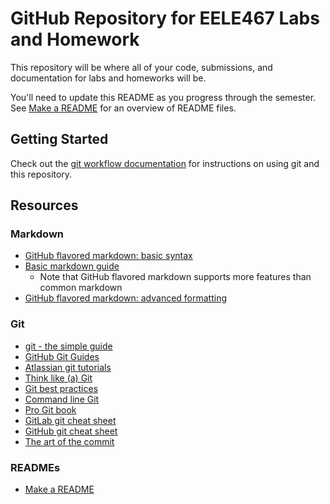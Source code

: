 # GitHub Repository for EELE467 Labs and Homework

This repository will be where all of your code, submissions, and documentation for labs and homeworks will be.

You'll need to update this README as you progress through the semester. See [Make a README](https://www.makeareadme.com/) for an overview of README files.

## Getting Started

Check out the [git workflow documentation](./docs/workflow.md) for instructions on using git and this repository.

## Resources

### Markdown

 - [GitHub flavored markdown: basic syntax](https://docs.github.com/en/get-started/writing-on-github/getting-started-with-writing-and-formatting-on-github/basic-writing-and-formatting-syntax)
 - [Basic markdown guide](https://www.markdownguide.org/basic-syntax)
   - Note that GitHub flavored markdown supports more features than common markdown
- [GitHub flavored markdown: advanced formatting](https://docs.github.com/en/get-started/writing-on-github/working-with-advanced-formatting)

### Git

- [git - the simple guide](https://rogerdudler.github.io/git-guide/)
- [GitHub Git Guides](https://github.com/git-guides/)
- [Atlassian git tutorials](https://www.atlassian.com/git/tutorials)
- [Think like (a) Git](https://think-like-a-git.net/)
- [Git best practices](https://sethrobertson.github.io/GitBestPractices/)
- [Command line Git](https://docs.gitlab.com/ee/gitlab-basics/start-using-git.html)
- [Pro Git book](https://www.git-scm.com/book/en/v2)
- [GitLab git cheat sheet](https://about.gitlab.com/images/press/git-cheat-sheet.pdf)
- [GitHub git cheat sheet](https://training.github.com/downloads/github-git-cheat-sheet/)
- [The art of the commit](https://alistapart.com/article/the-art-of-the-commit/)


### READMEs
- [Make a README](https://www.makeareadme.com/)